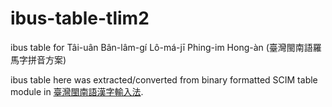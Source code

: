 # ibus-table-tlim2
ibus table for Tâi-uân Bân-lâm-gí Lô-má-jī Phing-im Hong-àn (臺灣閩南語羅馬字拼音方案)

ibus table here was extracted/converted from binary formatted SCIM table module in [臺灣閩南語漢字輸入法](https://depart.moe.edu.tw/ed2400/cp.aspx?n=BB47AA61331DDAC8&s=5900082022C17E11).
